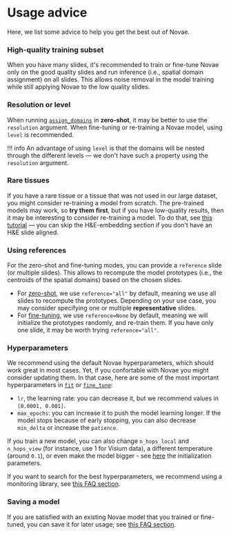 # Usage advice

Here, we list some advice to help you get the best out of Novae.

### High-quality training subset
When you have many slides, it's recommended to train or fine-tune Novae only on the good quality slides and run inference (i.e., spatial domain assignment) on all slides. This allows noise removal in the model training while still applying Novae to the low quality slides.

### Resolution or level
When running [`assign_domains`](../api/Novae/#novae.Novae.assign_domains) in **zero-shot**, it may be better to use the `resolution` argument. When fine-tuning or re-training a Novae model, using `level` is recommended.

!!! info
    An advantage of using `level` is that the domains will be nested through the different levels — we don't have such a property using the `resolution` argument.

### Rare tissues
If you have a rare tissue or a tissue that was not used in our large dataset, you might consider re-training a model from scratch. The pre-trained models may work, so **try them first**, but if you have low-quality results, then it may be interesting to consider re-training a model. To do that, see [this tutorial](../tutorials/he_usage/) — you can skip the H&E-embedding section if you don't have an H&E slide aligned.

### Using references
For the zero-shot and fine-tuning modes, you can provide a `reference` slide (or multiple slides). This allows to recompute the model prototypes (i.e., the centroids of the spatial domains) based on the chosen slides.

- For [zero-shot](../api/Novae/#novae.Novae.compute_representations), we use `reference="all"` by default, meaning we use all slides to recompute the prototypes. Depending on your use case, you may consider specifying one or multiple **representative** slides.
- For [fine-tuning](../api/Novae/#novae.Novae.fine_tune), we use `reference=None` by default, meaning we will initialize the prototypes randomly, and re-train them. If you have only one slide, it may be worth trying `reference="all"`.

### Hyperparameters
We recommend using the default Novae hyperparameters, which should work great in most cases. Yet, if you confortable with Novae you might consider updating them. In that case, here are some of the most important hyperparameters in [`fit`](../api/Novae/#novae.Novae.fit) or [`fine_tune`](../api/Novae/#novae.Novae.fine_tune):

- `lr`, the learning rate: you can decrease it, but we recommend values in `[0.0001, 0.001]`.
- `max_epochs`: you can increase it to push the model learning longer. If the model stops because of early stopping, you can also decrease `min_delta` or increase the `patience`.

If you train a new model, you can also change `n_hops_local` and `n_hops_view` (for instance, use 1 for Visium data), a different temperature (around `0.1`), or even make the model bigger - see [here](../api/Novae/#novae.Novae.__init__) the initialization parameters.

If you want to search for the best hyperparameters, we recommend using a monitoring library, see [this FAQ section](../faq/#how-to-monitor-the-model-training).

### Saving a model
If you are satisfied with an existing Novae model that you trained or fine-tuned, you can save it for later usage; see [this FAQ section](../faq/#how-do-i-save-my-own-model).
